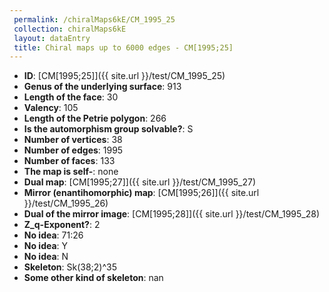 ```yaml
--- 
 permalink: /chiralMaps6kE/CM_1995_25 
 collection: chiralMaps6kE
 layout: dataEntry
 title: Chiral maps up to 6000 edges - CM[1995;25]
---
```


- **ID**: [CM[1995;25]]({{ site.url }}/test/CM_1995_25)
- **Genus of the underlying surface**: 913
- **Length of the face**: 30
- **Valency**: 105
- **Length of the Petrie polygon**: 266
- **Is the automorphism group solvable?**: S
- **Number of vertices**: 38
- **Number of edges**: 1995
- **Number of faces**: 133
- **The map is self-**: none
- **Dual map**: [CM[1995;27]]({{ site.url }}/test/CM_1995_27)
- **Mirror (enantihomorphic) map**: [CM[1995;26]]({{ site.url }}/test/CM_1995_26)
- **Dual of the mirror image**: [CM[1995;28]]({{ site.url }}/test/CM_1995_28)
- **Z_q-Exponent?**: 2
- **No idea**:  71:26
- **No idea**: Y
- **No idea**: N
- **Skeleton**: Sk(38;2)^35
- **Some other kind of skeleton**: nan
